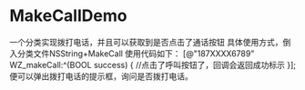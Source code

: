 # MakeCallDemo
一个分类实现拨打电话，并且可以获取到是否点击了通话按钮
具体使用方式，倒入分类文件NSString+MakeCall
使用代码如下：
  [@"187XXXX6789" WZ_makeCall:^(BOOL success) {
        //点击了呼叫按钮了，回调会返回成功标示
   }];
   便可以弹出拨打电话的提示框，询问是否拨打电话。
